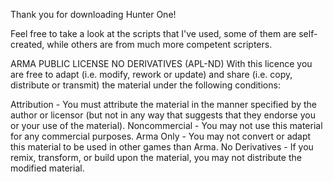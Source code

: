 Thank you for downloading Hunter One! 

Feel free to take a look at the scripts that I've used, some of them are self-created, while others are from much more competent scripters. 


ARMA PUBLIC LICENSE NO DERIVATIVES (APL-ND)
With this licence you are free to adapt (i.e. modify, rework or update) and share (i.e. copy, distribute or transmit) the material under the following conditions:

Attribution - You must attribute the material in the manner specified by the author or licensor (but not in any way that suggests that they endorse you or your use of the material).
Noncommercial - You may not use this material for any commercial purposes.
Arma Only - You may not convert or adapt this material to be used in other games than Arma.
No Derivatives - If you remix, transform, or build upon the material, you may not distribute the modified material.
